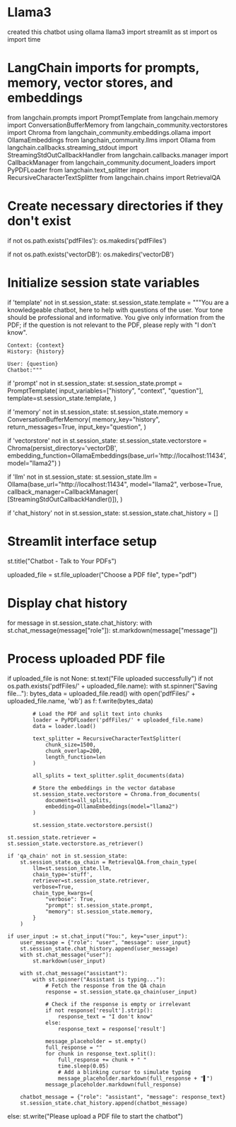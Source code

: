 # Llama3
created this chatbot using ollama llama3
import streamlit as st
import os
import time

# LangChain imports for prompts, memory, vector stores, and embeddings
from langchain.prompts import PromptTemplate
from langchain.memory import ConversationBufferMemory
from langchain_community.vectorstores import Chroma
from langchain_community.embeddings.ollama import OllamaEmbeddings
from langchain_community.llms import Ollama
from langchain.callbacks.streaming_stdout import StreamingStdOutCallbackHandler
from langchain.callbacks.manager import CallbackManager
from langchain_community.document_loaders import PyPDFLoader
from langchain.text_splitter import RecursiveCharacterTextSplitter
from langchain.chains import RetrievalQA

# Create necessary directories if they don't exist
if not os.path.exists('pdfFiles'):
    os.makedirs('pdfFiles')

if not os.path.exists('vectorDB'):
    os.makedirs('vectorDB')

# Initialize session state variables
if 'template' not in st.session_state:
    st.session_state.template = """You are a knowledgeable chatbot, here to help with questions of the user. Your tone should be professional and informative. You give only information from the PDF; if the question is not relevant to the PDF, please reply with "I don't know".

    Context: {context}
    History: {history}

    User: {question}
    Chatbot:"""

if 'prompt' not in st.session_state:
    st.session_state.prompt = PromptTemplate(
        input_variables=["history", "context", "question"],
        template=st.session_state.template,
    )

if 'memory' not in st.session_state:
    st.session_state.memory = ConversationBufferMemory(
        memory_key="history",
        return_messages=True,
        input_key="question",
    )

if 'vectorstore' not in st.session_state:
    st.session_state.vectorstore = Chroma(persist_directory='vectorDB',
                                          embedding_function=OllamaEmbeddings(base_url='http://localhost:11434',
                                          model="llama2")
                                          )

if 'llm' not in st.session_state:
    st.session_state.llm = Ollama(base_url="http://localhost:11434",
                                  model="llama2",
                                  verbose=True,
                                  callback_manager=CallbackManager(
                                      [StreamingStdOutCallbackHandler()]),
                                  )

if 'chat_history' not in st.session_state:
    st.session_state.chat_history = []

# Streamlit interface setup
st.title("Chatbot - Talk to Your PDFs")

uploaded_file = st.file_uploader("Choose a PDF file", type="pdf")

# Display chat history
for message in st.session_state.chat_history:
    with st.chat_message(message["role"]):
        st.markdown(message["message"])

# Process uploaded PDF file
if uploaded_file is not None:
    st.text("File uploaded successfully")
    if not os.path.exists('pdfFiles/' + uploaded_file.name):
        with st.spinner("Saving file..."):
            bytes_data = uploaded_file.read()
            with open('pdfFiles/' + uploaded_file.name, 'wb') as f:
                f.write(bytes_data)

            # Load the PDF and split text into chunks
            loader = PyPDFLoader('pdfFiles/' + uploaded_file.name)
            data = loader.load()

            text_splitter = RecursiveCharacterTextSplitter(
                chunk_size=1500,
                chunk_overlap=200,
                length_function=len
            )

            all_splits = text_splitter.split_documents(data)

            # Store the embeddings in the vector database
            st.session_state.vectorstore = Chroma.from_documents(
                documents=all_splits,
                embedding=OllamaEmbeddings(model="llama2")
            )

            st.session_state.vectorstore.persist()

    st.session_state.retriever = st.session_state.vectorstore.as_retriever()

    if 'qa_chain' not in st.session_state:
        st.session_state.qa_chain = RetrievalQA.from_chain_type(
            llm=st.session_state.llm,
            chain_type='stuff',
            retriever=st.session_state.retriever,
            verbose=True,
            chain_type_kwargs={
                "verbose": True,
                "prompt": st.session_state.prompt,
                "memory": st.session_state.memory,
            }
        )

    if user_input := st.chat_input("You:", key="user_input"):
        user_message = {"role": "user", "message": user_input}
        st.session_state.chat_history.append(user_message)
        with st.chat_message("user"):
            st.markdown(user_input)

        with st.chat_message("assistant"):
            with st.spinner("Assistant is typing..."):
                # Fetch the response from the QA chain
                response = st.session_state.qa_chain(user_input)

                # Check if the response is empty or irrelevant
                if not response['result'].strip():
                    response_text = "I don't know"
                else:
                    response_text = response['result']

                message_placeholder = st.empty()
                full_response = ""
                for chunk in response_text.split():
                    full_response += chunk + " "
                    time.sleep(0.05)
                    # Add a blinking cursor to simulate typing
                    message_placeholder.markdown(full_response + "▌")
                message_placeholder.markdown(full_response)

        chatbot_message = {"role": "assistant", "message": response_text}
        st.session_state.chat_history.append(chatbot_message)

else:
    st.write("Please upload a PDF file to start the chatbot")
